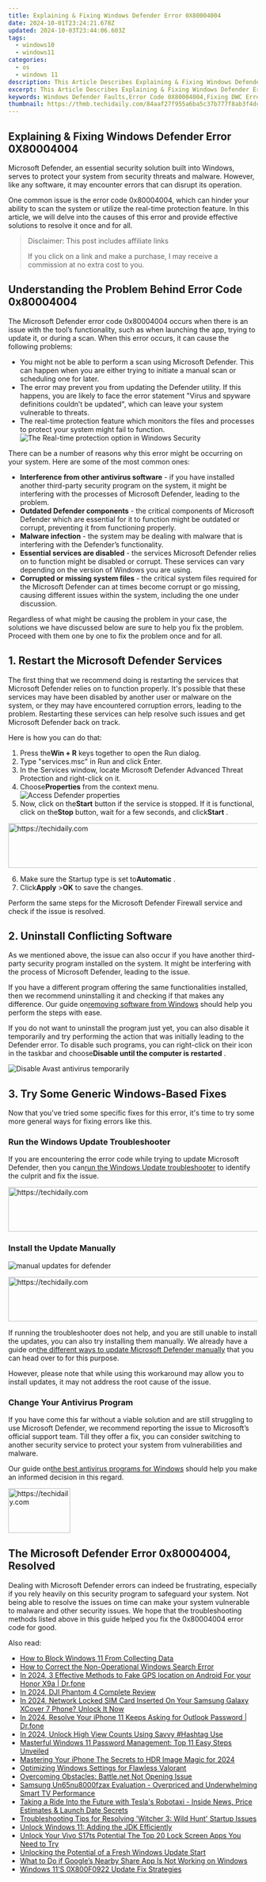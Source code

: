 ```yaml
---
title: Explaining & Fixing Windows Defender Error 0X80004004
date: 2024-10-01T23:24:21.678Z
updated: 2024-10-03T23:44:06.603Z
tags:
  - windows10
  - windows11
categories:
  - os
  - windows 11
description: This Article Describes Explaining & Fixing Windows Defender Error 0X80004004
excerpt: This Article Describes Explaining & Fixing Windows Defender Error 0X80004004
keywords: Windows Defender Faults,Error Code 0X80004004,Fixing DWC Errors,Resolve DWError,Troubleshoot Defender,Windows Security Fixes,Stop Defender Issue
thumbnail: https://thmb.techidaily.com/84aaf27f955a6ba5c37b777f8ab3f4dc75b3cebc10a8c5dcc535bfa16bc60ba0.jpg
---
```


## Explaining & Fixing Windows Defender Error 0X80004004

 Microsoft Defender, an essential security solution built into Windows, serves to protect your system from security threats and malware. However, like any software, it may encounter errors that can disrupt its operation.

 One common issue is the error code 0x80004004, which can hinder your ability to scan the system or utilize the real-time protection feature. In this article, we will delve into the causes of this error and provide effective solutions to resolve it once and for all.

>  Disclaimer: This post includes affiliate links
>
>  If you click on a link and make a purchase, I may receive a commission at no extra cost to you.
>

## Understanding the Problem Behind Error Code 0x80004004

 The Microsoft Defender error code 0x80004004 occurs when there is an issue with the tool’s functionality, such as when launching the app, trying to update it, or during a scan. When this error occurs, it can cause the following problems:

* You might not be able to perform a scan using Microsoft Defender. This can happen when you are either trying to initiate a manual scan or scheduling one for later.
* The error may prevent you from updating the Defender utility. If this happens, you are likely to face the error statement "Virus and spyware definitions couldn’t be updated", which can leave your system vulnerable to threats.
* The real-time protection feature which monitors the files and processes to protect your system might fail to function.  
![The Real-time protection option in Windows Security](https://static1.makeuseofimages.com/wordpress/wp-content/uploads/2023/03/the-real-time-protection-option.jpg)

 There can be a number of reasons why this error might be occurring on your system. Here are some of the most common ones:

* **Interference from other antivirus software** \- if you have installed another third-party security program on the system, it might be interfering with the processes of Microsoft Defender, leading to the problem.
* **Outdated Defender components** \- the critical components of Microsoft Defender which are essential for it to function might be outdated or corrupt, preventing it from functioning properly.
* **Malware infection** \- the system may be dealing with malware that is interfering with the Defender’s functionality.
* **Essential services are disabled** \- the services Microsoft Defender relies on to function might be disabled or corrupt. These services can vary depending on the version of Windows you are using.
* **Corrupted or missing system files** \- the critical system files required for the Microsoft Defender can at times become corrupt or go missing, causing different issues within the system, including the one under discussion.

 Regardless of what might be causing the problem in your case, the solutions we have discussed below are sure to help you fix the problem. Proceed with them one by one to fix the problem once and for all.

## 1\. Restart the Microsoft Defender Services

 The first thing that we recommend doing is restarting the services that Microsoft Defender relies on to function properly. It's possible that these services may have been disabled by another user or malware on the system, or they may have encountered corruption errors, leading to the problem. Restarting these services can help resolve such issues and get Microsoft Defender back on track.

Here is how you can do that:

1. Press the**Win + R** keys together to open the Run dialog.
2. Type "services.msc" in Run and click Enter.
3. In the Services window, locate Microsoft Defender Advanced Threat Protection and right-click on it.
4. Choose**Properties** from the context menu.  
![Access Defender properties](https://static1.makeuseofimages.com/wordpress/wp-content/uploads/2023/04/windows-defender-properties.jpg)
5. Now, click on the**Start** button if the service is stopped. If it is functional, click on the**Stop** button, wait for a few seconds, and click**Start** .

<!-- affiliate ads begin -->
<a href="https://appsumo.8odi.net/c/5597632/2130875/7443" target="_top" id="2130875">
  <img src="//a.impactradius-go.com/display-ad/7443-2130875" border="0" alt="https://techidaily.com" width="728" height="90"/>
</a>
<img height="0" width="0" src="https://appsumo.8odi.net/i/5597632/2130875/7443" style="position:absolute;visibility:hidden;" border="0" />
<!-- affiliate ads end -->

6. Make sure the Startup type is set to**Automatic** .
7. Click**Apply** \>**OK** to save the changes.

 Perform the same steps for the Microsoft Defender Firewall service and check if the issue is resolved.

## 2\. Uninstall Conflicting Software

 As we mentioned above, the issue can also occur if you have another third-party security program installed on the system. It might be interfering with the process of Microsoft Defender, leading to the issue.

 If you have a different program offering the same functionalities installed, then we recommend uninstalling it and checking if that makes any difference. Our guide on[removing software from Windows](https://www.makeuseof.com/windows-11-different-ways-to-uninstall-software/) should help you perform the steps with ease.

 If you do not want to uninstall the program just yet, you can also disable it temporarily and try performing the action that was initially leading to the Defender error. To disable such programs, you can right-click on their icon in the taskbar and choose**Disable until the computer is restarted** .

![Disable Avast antivirus temporarily](https://static1.makeuseofimages.com/wordpress/wp-content/uploads/2022/07/disable-avast.jpg)

## 3\. Try Some Generic Windows-Based Fixes

 Now that you've tried some specific fixes for this error, it's time to try some more general ways for fixing errors like this.

### Run the Windows Update Troubleshooter

 If you are encountering the error code while trying to update Microsoft Defender, then you can[run the Windows Update troubleshooter](https://www.makeuseof.com/fix-windows-update-error-0x800f080a/) to identify the culprit and fix the issue.

<!-- affiliate ads begin -->
<a href="https://appsumo.8odi.net/c/5597632/2082533/7443" target="_top" id="2082533">
  <img src="//a.impactradius-go.com/display-ad/7443-2082533" border="0" alt="https://techidaily.com" width="728" height="90"/>
</a>
<img height="0" width="0" src="https://appsumo.8odi.net/i/5597632/2082533/7443" style="position:absolute;visibility:hidden;" border="0" />
<!-- affiliate ads end -->

### Install the Update Manually

![manual updates for defender](https://static1.makeuseofimages.com/wordpress/wp-content/uploads/2022/03/manual-update-defender-1.jpg)

<!-- affiliate ads begin -->
<a href="https://appsumo.8odi.net/c/5597632/2087394/7443" target="_top" id="2087394">
  <img src="//a.impactradius-go.com/display-ad/7443-2087394" border="0" alt="https://techidaily.com" width="728" height="90"/>
</a>
<img height="0" width="0" src="https://appsumo.8odi.net/i/5597632/2087394/7443" style="position:absolute;visibility:hidden;" border="0" />
<!-- affiliate ads end -->

 If running the troubleshooter does not help, and you are still unable to install the updates, you can also try installing them manually. We already have a guide on[the different ways to update Microsoft Defender manually](https://www.makeuseof.com/microsoft-defender-manually-update/) that you can head over to for this purpose.

 However, please note that while using this workaround may allow you to install updates, it may not address the root cause of the issue.

### Change Your Antivirus Program

 If you have come this far without a viable solution and are still struggling to use Microsoft Defender, we recommend reporting the issue to Microsoft’s official support team. Till they offer a fix, you can consider switching to another security service to protect your system from vulnerabilities and malware.

 Our guide on[the best antivirus programs for Windows](https://www.makeuseof.com/tag/best-antivirus-for-windows-10/) should help you make an informed decision in this regard.

<!-- affiliate ads begin -->
<a href="https://aligracehair.sjv.io/c/5597632/2135409/19272" target="_top" id="2135409">
  <img src="//a.impactradius-go.com/display-ad/19272-2135409" border="0" alt="https://techidaily.com" width="125" height="90"/>
</a>
<img height="0" width="0" src="https://aligracehair.sjv.io/i/5597632/2135409/19272" style="position:absolute;visibility:hidden;" border="0" />
<!-- affiliate ads end -->

## The Microsoft Defender Error 0x80004004, Resolved

 Dealing with Microsoft Defender errors can indeed be frustrating, especially if you rely heavily on this security program to safeguard your system. Not being able to resolve the issues on time can make your system vulnerable to malware and other security issues. We hope that the troubleshooting methods listed above in this guide helped you fix the 0x80004004 error code for good.

<ins class="adsbygoogle"
     style="display:block"
     data-ad-format="autorelaxed"
     data-ad-client="ca-pub-7571918770474297"
     data-ad-slot="1223367746"></ins>

<ins class="adsbygoogle"
     style="display:block"
     data-ad-client="ca-pub-7571918770474297"
     data-ad-slot="8358498916"
     data-ad-format="auto"
     data-full-width-responsive="true"></ins>

<span class="atpl-alsoreadstyle">Also read:</span>
<div><ul>
<li><a href="https://win11.techidaily.com/how-to-block-windows-11-from-collecting-data/"><u>How to Block Windows 11 From Collecting Data</u></a></li>
<li><a href="https://win11.techidaily.com/how-to-correct-the-non-operational-windows-search-error/"><u>How to Correct the Non-Operational Windows Search Error</u></a></li>
<li><a href="https://android-location.techidaily.com/in-2024-3-effective-methods-to-fake-gps-location-on-android-for-your-honor-x9a-drfone-by-drfone-virtual/"><u>In 2024, 3 Effective Methods to Fake GPS location on Android For your Honor X9a | Dr.fone</u></a></li>
<li><a href="https://fox-access.techidaily.com/in-2024-dji-phantom-4-complete-review/"><u>In 2024, DJI Phantom 4 Complete Review</u></a></li>
<li><a href="https://sim-unlock.techidaily.com/in-2024-network-locked-sim-card-inserted-on-your-samsung-galaxy-xcover-7-phone-unlock-it-now-by-drfone-android/"><u>In 2024, Network Locked SIM Card Inserted On Your Samsung Galaxy XCover 7 Phone? Unlock It Now</u></a></li>
<li><a href="https://iphone-unlock.techidaily.com/in-2024-resolve-your-iphone-11-keeps-asking-for-outlook-password-drfone-by-drfone-ios/"><u>In 2024, Resolve Your iPhone 11 Keeps Asking for Outlook Password | Dr.fone</u></a></li>
<li><a href="https://youtube-stream.techidaily.com/in-2024-unlock-high-view-counts-using-savvy-hashtag-use/"><u>In 2024, Unlock High View Counts Using Savvy #Hashtag Use</u></a></li>
<li><a href="https://win11.techidaily.com/masterful-windows-11-password-management-top-11-easy-steps-unveiled/"><u>Masterful Windows 11 Password Management: Top 11 Easy Steps Unveiled</u></a></li>
<li><a href="https://fox-friendly.techidaily.com/mastering-your-iphone-the-secrets-to-hdr-image-magic-for-2024/"><u>Mastering Your iPhone The Secrets to HDR Image Magic for 2024</u></a></li>
<li><a href="https://win11.techidaily.com/optimizing-windows-settings-for-flawless-valorant/"><u>Optimizing Windows Settings for Flawless Valorant</u></a></li>
<li><a href="https://win11.techidaily.com/overcoming-obstacles-battlenet-not-opening-issue/"><u>Overcoming Obstacles: Battle.net Not Opening Issue</u></a></li>
<li><a href="https://buynow-info.techidaily.com/samsung-un65nu8000fzax-evaluation-overpriced-and-underwhelming-smart-tv-performance/"><u>Samsung Un65nu8000fzax Evaluation - Overpriced and Underwhelming Smart TV Performance</u></a></li>
<li><a href="https://techno-recovery.techidaily.com/taking-a-ride-into-the-future-with-teslas-robotaxi-inside-news-price-estimates-and-launch-date-secrets/"><u>Taking a Ride Into the Future with Tesla's Robotaxi - Inside News, Price Estimates & Launch Date Secrets</u></a></li>
<li><a href="https://program-issues.techidaily.com/troubleshooting-tips-for-resolving-witcher-3-wild-hunt-startup-issues/"><u>Troubleshooting Tips for Resolving 'Witcher 3: Wild Hunt' Startup Issues</u></a></li>
<li><a href="https://win11.techidaily.com/unlock-windows-11-adding-the-jdk-efficiently/"><u>Unlock Windows 11: Adding the JDK Efficiently</u></a></li>
<li><a href="https://android-unlock.techidaily.com/unlock-your-vivo-s17ts-potential-the-top-20-lock-screen-apps-you-need-to-try-by-drfone-android/"><u>Unlock Your Vivo S17ts Potential The Top 20 Lock Screen Apps You Need to Try</u></a></li>
<li><a href="https://win11.techidaily.com/unlocking-the-potential-of-a-fresh-windows-update-start/"><u>Unlocking the Potential of a Fresh Windows Update Start</u></a></li>
<li><a href="https://win11.techidaily.com/what-to-do-if-googles-nearby-share-app-is-not-working-on-windows/"><u>What to Do if Google’s Nearby Share App Is Not Working on Windows</u></a></li>
<li><a href="https://win11.techidaily.com/windows-11s-0x800f0922-update-fix-strategies/"><u>Windows 11'S 0X800F0922 Update Fix Strategies</u></a></li>
</ul></div>

